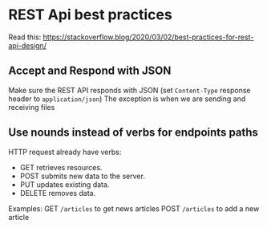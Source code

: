 # REST Api best practices
Read this:
https://stackoverflow.blog/2020/03/02/best-practices-for-rest-api-design/

## Accept and Respond with JSON

Make sure the REST API responds with JSON (set `Content-Type` response header to `application/json`) 
The exception is when  we are sending and receiving files 

## Use nounds instead of verbs for endpoints paths

HTTP request already have verbs:
- GET retrieves resources. 
- POST submits new data to the server. 
- PUT updates existing data. 
- DELETE removes data. 

Examples:
GET `/articles` to get news articles
POST `/articles` to add a new article


